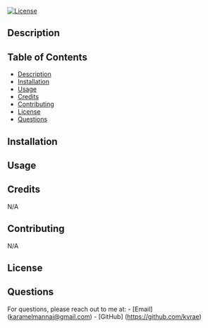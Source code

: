 
  [![License](https://img.shields.io/badge/License-MIT-yellow.svg)](https://opensource.org/licenses/MIT)

  ## Description


  ## Table of Contents
  - [Description](#description)
  - [Installation](#installation)
  - [Usage](#usage)
  - [Credits](#credits)
  - [Contributing](#contributing)
  - [License](#license)
  - [Questions](#questions)

  ## Installation
 

  ## Usage

  ## Credits
  N/A

  ## Contributing
  N/A

  ## License


  ## Questions

  For questions, please reach out to me at:
    - [Email] (karamelmannai@gmail.com)
    - [GitHub] (https://github.com/kvrae)
